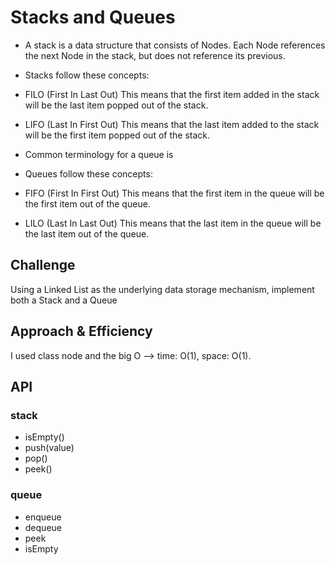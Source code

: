 # Stacks and Queues

- A stack is a data structure that consists of Nodes. Each Node references the next Node in the stack, but does not reference its previous.

- Stacks follow these concepts:

- FILO (First In Last Out) This means that the first item added in the stack will be the last item popped out of the stack.

- LIFO (Last In First Out)
This means that the last item added to the stack will be the first item popped out of the stack.

- Common terminology for a queue is

- Queues follow these concepts:

- FIFO (First In First Out) This means that the first item in the queue will be the first item out of the queue.

- LILO (Last In Last Out) This means that the last item in the queue will be the last item out of the queue.

## Challenge

Using a Linked List as the underlying data storage mechanism, implement both a Stack and a Queue

## Approach & Efficiency

I used class node and the big O --> time: O(1), space: O(1).

## API

### stack

- isEmpty()
- push(value)
- pop()
- peek()

### queue

- enqueue
- dequeue
- peek
- isEmpty
